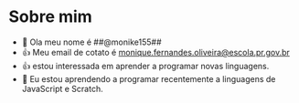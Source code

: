 # Sobre mim
- 👋 Ola meu nome é ##@monike155##
- 👍 Meu email de cotato é monique.fernandes.oliveira@escola.pr.gov.br
- 👍 estou interessada em aprender a programar novas linguagens.
- 🌱 Eu estou aprendendo a programar recentemente a linguagens de JavaScript e Scratch.
